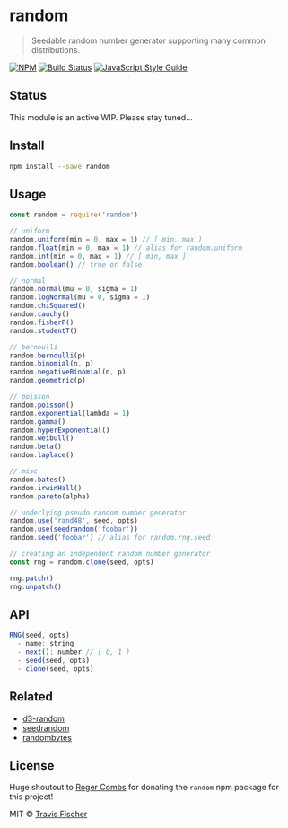 # random

> Seedable random number generator supporting many common distributions.

[![NPM](https://img.shields.io/npm/v/random.svg)](https://www.npmjs.com/package/random) [![Build Status](https://travis-ci.com/transitive-bullshit/random.svg?branch=master)](https://travis-ci.com/transitive-bullshit/random) [![JavaScript Style Guide](https://img.shields.io/badge/code_style-standard-brightgreen.svg)](https://standardjs.com)

## Status

This module is an active WIP. Please stay tuned...

## Install

```bash
npm install --save random
```

## Usage

```js
const random = require('random')

// uniform
random.uniform(min = 0, max = 1) // [ min, max )
random.float(min = 0, max = 1) // alias for random.uniform
random.int(min = 0, max = 1) // [ min, max ]
random.boolean() // true or false

// normal
random.normal(mu = 0, sigma = 1)
random.logNormal(mu = 0, sigma = 1)
random.chiSquared()
random.cauchy()
random.fisherF()
random.studentT()

// bernoulli
random.bernoulli(p)
random.binomial(n, p)
random.negativeBinomial(n, p)
random.geometric(p)

// poisson
random.poisson()
random.exponential(lambda = 1)
random.gamma()
random.hyperExponential()
random.weibull()
random.beta()
random.laplace()

// misc
random.bates()
random.irwinHall()
random.pareto(alpha)

// underlying pseudo random number generator
random.use('rand48', seed, opts)
random.use(seedrandom('foobar'))
random.seed('foobar') // alias for random.rng.seed

// creating an independent random number generator
const rng = random.clone(seed, opts)

rng.patch()
rng.unpatch()
```

## API

```js
RNG(seed, opts)
  - name: string
  - next(): number // [ 0, 1 )
  - seed(seed, opts)
  - clone(seed, opts)
```

## Related

- [d3-random](https://github.com/d3/d3-random)
- [seedrandom](https://github.com/davidbau/seedrandom)
- [randombytes](https://github.com/crypto-browserify/randombytes)

## License

Huge shoutout to [Roger Combs](https://github.com/rcombs) for donating the `random` npm package for this project!

MIT © [Travis Fischer](https://github.com/transitive-bullshit)
